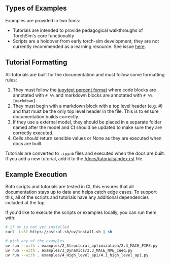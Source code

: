 ## Types of Examples

Examples are provided in two foms:

* Tutorials are intended to provide pedagogical walkthroughs of TorchSim's core functionality
* Scripts are a holdover from early torch-sim development, they are not currently recommended as a learning resource. See issue [here](https://github.com/Radical-AI/torch-sim/issues/109).

## Tutorial Formatting

All tutorials are built for the documentation and must follow some formatting rules:

1. They must follow the [jupytext percent format](https://jupytext.readthedocs.io/en/latest/formats-scripts.html#the-percent-format)
where code blocks are annotated with `# %%` and markdown blocks
are annotated with `# %% [markdown]`.
2. They must begin with a markdown block with a top level header
(e.g. #) and that must be the only top level header in the file.
This is to ensure documentation builds correctly.
3. If they use a external model, they should be placed in a separate
folder named after the model and CI should be updated to make sure
they are correctly executed.
4. Cells should return sensible values or None as they are executed
when docs are built.

Tutorials are converted to `.ipynb` files and executed when the docs are built. If you
add a new tutorial, add it to the
[/docs/tutorials/index.rst](/docs/tutorials/index.rst) file.

## Example Execution

Both scripts and tutorials are tested in CI, this ensures that all documentation stays
up to date and helps catch edge cases. To support this, all of the scripts and
tutorials have any additional dependencies included at the top.

If you'd like to execute the scripts or examples locally, you can run them with:

```sh
# if uv is not yet installed
curl -LsSf https://astral.sh/uv/install.sh | sh

# pick any of the examples
uv run --with . examples/2_Structural_optimization/2.3_MACE_FIRE.py
uv run --with . examples/3_Dynamics/3.3_MACE_NVE_cueq.py
uv run --with . examples/4_High_level_api/4.1_high_level_api.py
```
